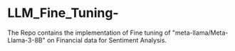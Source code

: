 # LLM_Fine_Tuning-
The Repo contains the implementation of Fine tuning of "meta-llama/Meta-Llama-3-8B" on Financial data for Sentiment Analysis. 

